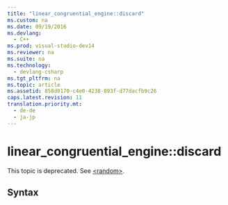 ```yaml
---
title: "linear_congruential_engine::discard"
ms.custom: na
ms.date: 09/19/2016
ms.devlang: 
  - C++
ms.prod: visual-studio-dev14
ms.reviewer: na
ms.suite: na
ms.technology: 
  - devlang-csharp
ms.tgt_pltfrm: na
ms.topic: article
ms.assetid: 858d0170-c4e0-4238-893f-d77dacfb9c26
caps.latest.revision: 11
translation.priority.mt: 
  - de-de
  - ja-jp
---
```

# linear_congruential_engine::discard
This topic is deprecated. See [<random\>](../vs140/-random-.md).  
  
## Syntax